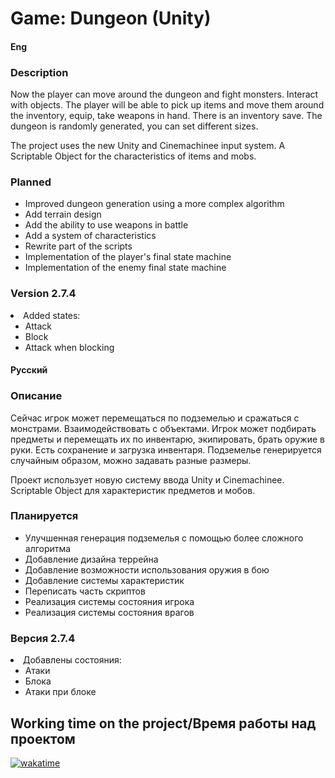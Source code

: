 <h1>Game: Dungeon (Unity)</h1>

<h4>Eng</h4>
<h3>Description</h3>
<div>
    <p>Now the player can move around the dungeon and fight monsters. Interact with objects. The player will be able
        to pick up items and move them around the inventory, equip, take weapons in hand. There is an inventory
        save. The dungeon is randomly generated, you can set different sizes.</p>
    <p>The project uses the new Unity and Cinemachinee input system. A Scriptable Object for the characteristics of
        items and mobs.</p>
</div>
<h3>Planned</h3>
<div>
    <ul>
        <li>Improved dungeon generation using a more complex algorithm</li>
        <li>Add terrain design</li>
        <li>Add the ability to use weapons in battle</li>
        <li>Add a system of characteristics</li>
        <li>Rewrite part of the scripts</li>
        <li>Implementation of the player's final state machine</li>
        <li>Implementation of the enemy final state machine</li>
    </ul>
</div>
<h3>Version 2.7.4</h3>
<div>
    <li>Added states:
        <ul>
            <li>Attack</li>
            <li>Block</li>
            <li>Attack when blocking</li>
        </ul>
    </li>
</div>

<h4>Русский</h4>
<h3>Описание</h3>
<div>
    <p>Сейчас игрок может перемещаться по подземелью и сражаться с монстрами. Взаимодействовать с объектами. Игрок
        может подбирать предметы и перемещать их по инвентарю, экипировать, брать оружие в руки. Есть сохранение и
        загрузка инвентаря. Подземелье генерируется случайным образом, можно задавать разные размеры.</p>
    <p>Проект использует новую систему ввода Unity и Cinemachinee. Scriptable Object для характеристик предметов и
        мобов.</p>
</div>
<h3>Планируется</h3>
<div>
    <ul>
        <li>Улучшенная генерация подземелья с помощью более сложного алгоритма</li>
        <li>Добавление дизайна террейна</li>
        <li>Добавление возможности использования оружия в бою</li>
        <li>Добавление системы характеристик</li>
        <li>Переписать часть скриптов</li>
        <li>Реализация системы состояния игрока</li>
        <li>Реализация системы состояния врагов</li>
    </ul>
</div>
<h3>Версия 2.7.4</h3>
<div>
    <li>Добавлены состояния:
        <ul>
            <li>Атаки</li>
            <li>Блока</li>
            <li>Атаки при блоке</li>
        </ul>
    </li>
</div>
<h2>Working time on the project/Время работы над проектом</h2>
<div>
    <a href="https://wakatime.com/badge/github/ShutovKS/LabirintVR"><img
            src="https://wakatime.com/badge/github/ShutovKS/LabirintVR.svg" alt="wakatime"></a>
</div>